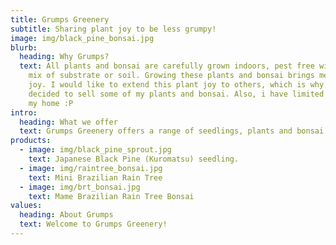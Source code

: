 ```yaml
---
title: Grumps Greenery
subtitle: Sharing plant joy to be less grumpy!
image: img/black_pine_bonsai.jpg
blurb:
  heading: Why Grumps?
  text: All plants and bonsai are carefully grown indoors, pest free with my own
    mix of substrate or soil. Growing these plants and bonsai brings me immense
    joy. I would like to extend this plant joy to others, which is why I have
    decided to sell some of my plants and bonsai. Also, i have limited space in
    my home :P
intro:
  heading: What we offer
  text: Grumps Greenery offers a range of seedlings, plants and bonsai.
products:
  - image: img/black_pine_sprout.jpg
    text: Japanese Black Pine (Kuromatsu) seedling.
  - image: img/raintree_bonsai.jpg
    text: Mini Brazilian Rain Tree
  - image: img/brt_bonsai.jpg
    text: Mame Brazilian Rain Tree Bonsai
values:
  heading: About Grumps
  text: Welcome to Grumps Greenery!
---
```

